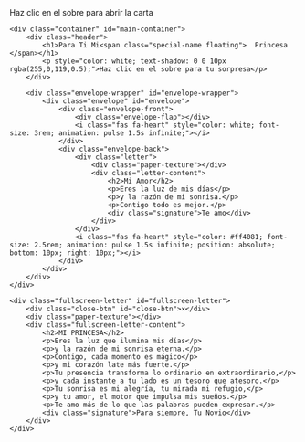<!DOCTYPE html>
<html lang="es">
<head>
    <meta charset="UTF-8">
    <meta name="viewport" content="width=device-width, initial-scale=1.0">
    <title>Sorpresa Para ti mi Amor BCode</title>
    <link rel="stylesheet" href="https://cdnjs.cloudflare.com/ajax/libs/font-awesome/6.4.0/css/all.min.css">
    <link href="https://fonts.googleapis.com/css2?family=Dancing+Script:wght@700&family=Poppins:wght@300;400;500;600&display=swap" rel="stylesheet">
    <link rel="stylesheet" href="./css/styles.css" />
</head>
<body>
    <div class="hearts-container" id="hearts-container"></div>
    <div class="floating-hearts" id="floating-hearts"></div>
    <div class="notification" id="notification">Haz clic en el sobre para abrir la carta</div>
    
    <div class="container" id="main-container">
        <div class="header">
            <h1>Para Ti Mi<span class="special-name floating">  Princesa </span></h1>
            <p style="color: white; text-shadow: 0 0 10px rgba(255,0,119,0.5);">Haz clic en el sobre para tu sorpresa</p>
        </div>
        
        <div class="envelope-wrapper" id="envelope-wrapper">
            <div class="envelope" id="envelope">
                <div class="envelope-front">
                    <div class="envelope-flap"></div>
                    <i class="fas fa-heart" style="color: white; font-size: 3rem; animation: pulse 1.5s infinite;"></i>
                </div>
                <div class="envelope-back">
                    <div class="letter">
                        <div class="paper-texture"></div>
                        <div class="letter-content">
                            <h2>Mi Amor</h2>
                            <p>Eres la luz de mis días</p>
                            <p>y la razón de mi sonrisa.</p>
                            <p>Contigo todo es mejor.</p>
                            <div class="signature">Te amo</div>
                        </div>
                    </div>
                    <i class="fas fa-heart" style="color: #ff4081; font-size: 2.5rem; animation: pulse 1.5s infinite; position: absolute; bottom: 10px; right: 10px;"></i>
                </div>
            </div>
        </div>
    </div>
    
    <div class="fullscreen-letter" id="fullscreen-letter">
        <div class="close-btn" id="close-btn">×</div>
        <div class="paper-texture"></div>
        <div class="fullscreen-letter-content">
            <h2>MI PRINCESA</h2>
            <p>Eres la luz que ilumina mis días</p>
            <p>y la razón de mi sonrisa eterna.</p>
            <p>Contigo, cada momento es mágico</p>
            <p>y mi corazón late más fuerte.</p>
            <p>Tu presencia transforma lo ordinario en extraordinario,</p>
            <p>y cada instante a tu lado es un tesoro que atesoro.</p>
            <p>Tu sonrisa es mi alegría, tu mirada mi refugio,</p>
            <p>y tu amor, el motor que impulsa mis sueños.</p>
            <p>Te amo más de lo que las palabras pueden expresar.</p>
            <div class="signature">Para siempre, Tu Novio</div>
        </div>
    </div>

    
</body>
<script src="./js/script.js"></script>
</html>
